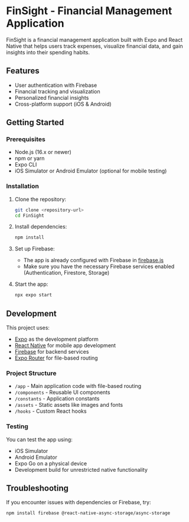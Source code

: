 # FinSight - Financial Management Application

FinSight is a financial management application built with Expo and React Native that helps users track expenses, visualize financial data, and gain insights into their spending habits.

## Features

- User authentication with Firebase
- Financial tracking and visualization
- Personalized financial insights
- Cross-platform support (iOS & Android)

## Getting Started

### Prerequisites

- Node.js (16.x or newer)
- npm or yarn
- Expo CLI
- iOS Simulator or Android Emulator (optional for mobile testing)

### Installation

1. Clone the repository:

   ```bash
   git clone <repository-url>
   cd FinSight
   ```

2. Install dependencies:

   ```bash
   npm install
   ```

3. Set up Firebase:
   - The app is already configured with Firebase in [firebase.js](firebase.js)
   - Make sure you have the necessary Firebase services enabled (Authentication, Firestore, Storage)

4. Start the app:

   ```bash
   npx expo start
   ```

## Development

This project uses:
- [Expo](https://expo.dev) as the development platform
- [React Native](https://reactnative.dev/) for mobile app development
- [Firebase](https://firebase.google.com/) for backend services
- [Expo Router](https://docs.expo.dev/router/introduction) for file-based routing

### Project Structure

- `/app` - Main application code with file-based routing
- `/components` - Reusable UI components
- `/constants` - Application constants
- `/assets` - Static assets like images and fonts
- `/hooks` - Custom React hooks

### Testing

You can test the app using:
- iOS Simulator
- Android Emulator
- Expo Go on a physical device
- Development build for unrestricted native functionality

## Troubleshooting

If you encounter issues with dependencies or Firebase, try:

```bash
npm install firebase @react-native-async-storage/async-storage
```

